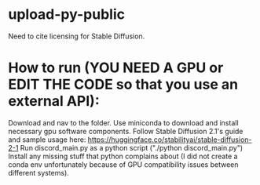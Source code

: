 # upload-py-public
Need to cite licensing for Stable Diffusion.

# How to run (YOU NEED A GPU or EDIT THE CODE so that you use an external API):

Download and nav to the folder.
Use miniconda to download and install necessary gpu software components.
Follow Stable Diffusion 2.1's guide and sample usage here: https://huggingface.co/stabilityai/stable-diffusion-2-1
Run discord_main.py as a python script ("./python discord_main.py")
Install any missing stuff that python complains about (I did not create a conda env unfortunately because of GPU compatibility issues between different systems).
